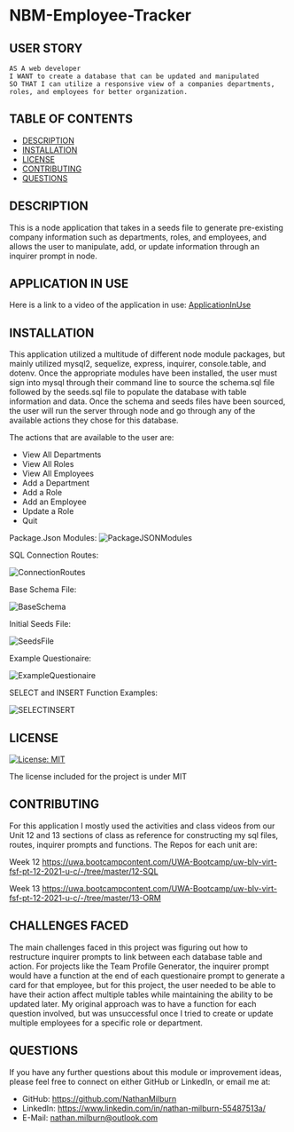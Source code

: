 # NBM-Employee-Tracker

## USER STORY

    AS A web developer
    I WANT to create a database that can be updated and manipulated
    SO THAT I can utilize a responsive view of a companies departments, roles, and employees for better organization.

## TABLE OF CONTENTS

- [DESCRIPTION](#description)
- [INSTALLATION](#installation)
- [LICENSE](#license)
- [CONTRIBUTING](#contributing)
- [QUESTIONS](#questions)

## DESCRIPTION
This is a node application that takes in a seeds file to generate pre-existing company information such as departments, roles, and employees, and allows the user to manipulate, add, or update information through an inquirer prompt in node. 

## APPLICATION IN USE

Here is a link to a video of the application in use:
[ApplicationInUse](https://www.youtube.com/watch?v=SenLbj3D2sE "Application In Use")


## INSTALLATION
This application utilized a multitude of different node module packages, but mainly utilized mysql2, sequelize, express, inquirer, console.table, and dotenv. Once the appropriate modules have been installed, the user must sign into mysql through their command line to source the schema.sql file followed by the seeds.sql file to populate the database with table information and data. Once the schema and seeds files have been sourced, the user will run the server through node and go through any of the available actions they chose for this database. 

The actions that are available to the user are:  
- View All Departments
- View All Roles 
- View All Employees
- Add a Department
- Add a Role
- Add an Employee
- Update a Role
- Quit

Package.Json Modules:
![PackageJSONModules](./images/Package-JSON.PNG "Package.json modules")

SQL Connection Routes:

![ConnectionRoutes](./images/Connection-Routes.PNG "SQL Connection Routes")

Base Schema File: 

![BaseSchema](./images/Base-Schema.PNG "Base Schema File")

Initial Seeds File:

![SeedsFile](./images/Seeds-Example.PNG "Initial Seeds File")

Example Questionaire:

![ExampleQuestionaire](./images/Role-Update-Questionaire.PNG "Role Update Questionaire")

SELECT and INSERT Function Examples: 

![SELECTINSERT](./images/SELECT-INSERT-Functions.PNG "SELECT and INSERT Function Examples")

## LICENSE

[![License: MIT](https://img.shields.io/badge/License-MIT-blue.svg)](https://opensource.org/licenses/MIT)

The license included for the project is under MIT

## CONTRIBUTING

For this application I mostly used the activities and class videos from our Unit 12 and 13 sections of class as reference for constructing my sql files, routes, inquirer prompts and functions. The Repos for each unit are:

Week 12
https://uwa.bootcampcontent.com/UWA-Bootcamp/uw-blv-virt-fsf-pt-12-2021-u-c/-/tree/master/12-SQL

Week 13
https://uwa.bootcampcontent.com/UWA-Bootcamp/uw-blv-virt-fsf-pt-12-2021-u-c/-/tree/master/13-ORM

## CHALLENGES FACED

The main challenges faced in this project was figuring out how to restructure inquirer prompts to link between each database table and action. For projects like the Team Profile Generator, the inquirer prompt would have a function at the end of each questionaire prompt to generate a card for that employee, but for this project, the user needed to be able to have their action affect multiple tables while maintaining the ability to be updated later. My original approach was to have a function for each question involved, but was unsuccessful once I tried to create or update multiple employees for a specific role or department.

## QUESTIONS

If you have any further questions about this module or improvement ideas, please feel free to connect on either GitHub or LinkedIn, or email me at:

- GitHub: https://github.com/NathanMilburn
- LinkedIn: https://www.linkedin.com/in/nathan-milburn-55487513a/
- E-Mail: nathan.milburn@outlook.com
